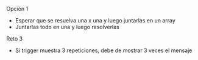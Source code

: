 Opción 1
- Esperar que se resuelva una x una y luego juntarlas en un array
- Juntarlas todo en una y luego resolverlas


Reto 3
- Si trigger muestra 3 repeticiones, debe de mostrar 3 veces el mensaje